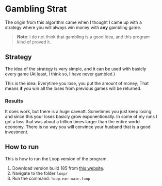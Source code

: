 # Gambling Strat

The origin from this algorithm came when I thought I came up with a strategy where you will always win money with **any** gambling game.

> **Note**: I do not think that gambling is a good idea, and this program kind of proved it.

## Strategy

The idea of the strategy is very simple, and it can be used with basicly every game (At least, I think so, I have never gambled.)

This is the idea: Everytime you lose, you put the amount of money; That means **if** you win all the loses from previous games will be returned.

### Results

It does work, but there is a huge caveatt. Sometimes you just keep losing and since this your loses basicly grow exponentionally. In some of my runs I got a loss that was about a trillion times larger than the entire world economy. There is no way you will convince your husband that is a good investment.

## How to run

This is how to run the Loop version of the program.

1. Download version build 185 from [this website](downloads.looplang.org).
2. Navigate to the folder ``loop/``
3. Run the command: ``loop.exe main.loop``  